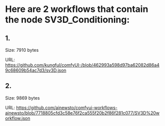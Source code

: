 # Here are 2 workflows that contain the node SV3D_Conditioning:

## 1. 

Size: 7910 bytes

URL: https://github.com/kungful/comfyUI-/blob/462993a598d97ba62082d86a49c68609b54ac7d3/sv3D.json

## 2. 

Size: 9869 bytes

URL: https://github.com/ainewsto/comfyui-workflows-ainewsto/blob/7718805cfd3c58e76f2ca555f20b2f86f281c077/SV3D%20workflow.json

